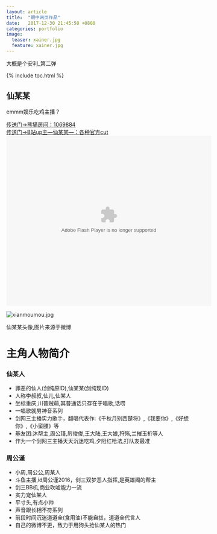 ```yaml
---
layout: article
title:  "期中网页作品"
date:   2017-12-30 21:45:50 +0800
categories: portfolio
image:
  teaser: xainer.jpg
  feature: xainer.jpg
---
```


大概是个安利_第二弹

{% include toc.html %}

<!doctype html>
<html class="no-js" lang="zh-CN">
	<head>
		<meta charset="utf-8">
		<h2>仙某某</h2>
		<meta name="description" content="一个被跳伞耽误的剑网3猛男">
		<meta name="viewport" content="width=device-width">
		<link rel="stylesheet" href="css/styles.css">
	</head>
	<body>
		<div class="Header">
			<p class="Strap">emmm娱乐吃鸡主播？</p>
      <a href="https://www.panda.tv/hds/jx3dtgwsy.html?:display_count=yes" target="_blank">传送门→熊猫房间：1069884</a>
		</div>
		<div class="IntroWrapper">
				 <a href="http://space.bilibili.com/86644929/#/?:display_count=yes" target="_blank">传送门→B站up主—仙某某—：各种官方cut</a>
        <embed height="452" width="544" quality="high" allowfullscreen="true" type="application/x-shockwave-flash" src="https://static-s.bilibili.com/miniloader.swf" flashvars="aid=11373628&page=1" pluginspage="http://www.adobe.com/shockwave/download/download.cgi?P1_Prod_Version=ShockwaveFlash"></embed>
			</p>
<img src="http://7xo6kd.com1.z0.glb.clouddn.com/upload-ueditor-image-20170913-1505315081133096496.jpg" alt="xianmoumou.jpg"/>
				<p class="ImageCaption">仙某某头像,图片来源于微博</p>
			</div>
		</div>
		<h1>主角人物简介</h1>
			<h3>仙某人</h3>
			<ul>
				<li>罪恶的仙人(剑纯原ID),仙某某(剑纯现ID)</li>
				<li>人称李叔叔,仙儿,仙某人</li>
				<li>坐标重庆,川普贼萌,其普通话只存在于唱歌,话唠</li>
				<li>一唱歌就男神音系列</li>
				<li>剑网三主播实力歌手，翻唱代表作:《千秋月别西楚将》,《我要你》,《好想你》,《小蛮腰》等</li>
				<li>基友团:沐帮主,周公瑾,厉俊俊,王大陆,王大娘,狩殇,兰摧玉折等人</li>
				<li>作为一个剑网三主播天天沉迷吃鸡,夕阳红枪法,打队友最准</li>
			</ul>
		</div>
		<div class="男2人物简介">
			<h3>周公谨</h3>
			<ul>
				<li>小周,周公公,周某人</li>
				<li>斗鱼主播,id周公谨2016，剑三双梦恶人指挥,是英雄阁的帮主</li>
				<li>剑三BB机,商业吹嘘能力一流</li>
				<li>实力宠仙某人</li>
				<li>平寸头,有点小帅</li>
				<li>声音跟长相不符系列</li>
				<li>前段时间沉迷道道全(食用油)不能自拔，道道全代言人</li>
				<li>自己的微博不更，致力于用狗头抢仙某人的热门</li>
			</ul>
		</div>
	</body>
</html>
